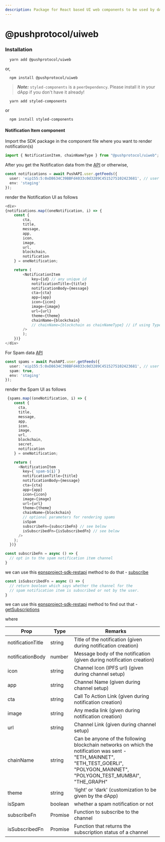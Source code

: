```yaml
---
description: Package for React based UI web components to be used by dApp.
---
```


# @pushprotocol/uiweb

### Installation

```
  yarn add @pushprotocol/uiweb
```

or,

```
  npm install @pushprotocol/uiweb  
```

> _**Note:**_ `styled-components` is a `peerDependency`. Please install it in your dApp if you don't have it already!

```
  yarn add styled-components
```

or

```
  npm install styled-components  
```

#### Notification Item component

Import the SDK package in the component file where you want to render notification(s)

```typescript
import { NotificationItem, chainNameType } from "@pushprotocol/uiweb";
```

After you get the Notification data from the [API](https://app.gitbook.com/o/-MCJn6rNLQKVOk-aCimu/s/pQzrIQwtTyxis5s10tsE/\~/changes/OfIXJ2KYkdQs4ZwCZcMo/developer-tooling/epns-sdk/sdk-packages/epnsproject-sdk-restapi) or otherwise,

```typescript
const notifications = await PushAPI.user.getFeeds({
  user: 'eip155:5:0xD8634C39BBFd4033c0d3289C4515275102423681', // user address in CAIP
  env: 'staging'
});
```

render the Notification UI as follows

```typescript
<div>
{notifications.map((oneNotification, i) => {
    const { 
        cta,
        title,
        message,
        app,
        icon,
        image,
        url,
        blockchain,
        notification
    } = oneNotification;

    return (
        <NotificationItem
            key={id} // any unique id
            notificationTitle={title}
            notificationBody={message}
            cta={cta}
            app={app}
            icon={icon}
            image={image}
            url={url}
            theme={theme}
            chainName={blockchain}
            // chainName={blockchain as chainNameType} // if using Typescript
        />
        );
    })}
</div>
```

For Spam data [API](https://github.com/ethereum-push-notification-service/epns-sdk/blob/main/packages/restapi/README.md#fetching-user-spam-notifications)

```typescript
const spams = await PushAPI.user.getFeeds({
  user: 'eip155:5:0xD8634C39BBFd4033c0d3289C4515275102423681', // user address in CAIP
  spam: true,
  env: 'staging'
});
```

render the Spam UI as follows

```typescript
 {spams.map((oneNotification, i) => {
    const { 
      cta,
      title,
      message,
      app,
      icon,
      image,
      url,
      blockchain,
      secret,
      notification
    } = oneNotification;

    return (
      <NotificationItem
        key={`spam-${i}`}
        notificationTitle={title}
        notificationBody={message}
        cta={cta}
        app={app}
        icon={icon}
        image={image}
        url={url}
        theme={theme}
        chainName={blockchain}
        // optional parameters for rendering spams
        isSpam
        subscribeFn={subscribeFn} // see below
        isSubscribedFn={isSubscribedFn} // see below
      />
    );
  })}
```

```typescript
const subscribeFn = async () => {
  // opt in to the spam notification item channel
}
```

we can use this [epnsproject-sdk-restapi](epnsproject-sdk-restapi/ "mention") method to do that - [subscribe](https://github.com/ethereum-push-notification-service/sdk/blob/main/packages/restapi/README.md#opt-in-to-a-channel)

```typescript
const isSubscribedFn = async () => {
  // return boolean which says whether the channel for the 
  // spam notification item is subscribed or not by the user.
}
```

we can use this [epnsproject-sdk-restapi](epnsproject-sdk-restapi/ "mention") method to find out that - [getSubscriptions](https://github.com/ethereum-push-notification-service/epns-sdk/blob/main/packages/restapi/README.md#fetching-user-subscriptions)

where

| Prop              | Type    | Remarks                                                                                                                                                                                |
| ----------------- | ------- | -------------------------------------------------------------------------------------------------------------------------------------------------------------------------------------- |
| notificationTitle | string  | Title of the notification (given during notification creation)                                                                                                                         |
| notificationBody  | number  | Message body of the notification (given during notification creation)                                                                                                                  |
| icon              | string  | Channel Icon (IPFS url) (given during channel setup)                                                                                                                                   |
| app               | string  | Channel Name (given during channel setup)                                                                                                                                              |
| cta               | string  | Call To Action Link (given during notification creation)                                                                                                                               |
| image             | string  | Any media link (given during notification creation)                                                                                                                                    |
| url               | string  | Channel Link (given during channel setup)                                                                                                                                              |
| chainName         | string  | Can be anyone of the following blockchain networks on which the notification was sent - "ETH\_MAINNET", "ETH\_TEST\_GOERLI", "POLYGON\_MAINNET", "POLYGON\_TEST\_MUMBAI", "THE\_GRAPH" |
| theme             | string  | 'light' or 'dark' (customization to be given by the dApp)                                                                                                                              |
| isSpam            | boolean | whether a spam notification or not                                                                                                                                                     |
| subscribeFn       | Promise | Function to subscribe to the channel                                                                                                                                                   |
| isSubscribedFn    | Promise | Function that returns the subscription status of a channel                                                                                                                             |

